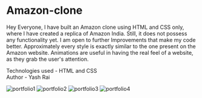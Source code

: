 # Amazon-clone
Hey Everyone, I have built an Amazon clone using HTML and CSS only, where I have created a replica of Amazon India. Still, it does not possess any functionality yet. I am open to further Improvements that make my code better.
Approximately every style is exactly similar to the one present on the Amazon website. Animations are useful in having the real feel of a website, as they grab the user's attention.

Technologies used - HTML and CSS
<br>
Author - Yash Rai

![portfolio1](https://github.com/user-attachments/assets/9801cff1-5c93-4060-8dbc-3a8c0b6a243b)
![portfolio2](https://github.com/user-attachments/assets/fd2a93c6-6a30-4531-9ae8-d01c8e589834)
![portfolio3](https://github.com/user-attachments/assets/6900a223-a8dd-47ec-94b9-400e0cc74291)
![portfolio4](https://github.com/user-attachments/assets/f2d75d41-9f94-416d-adf8-f866cb290b8f)



